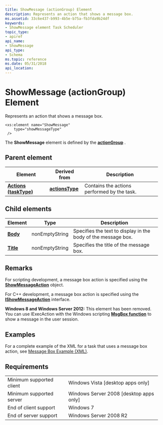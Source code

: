 ```yaml
---
title: ShowMessage (actionGroup) Element
description: Represents an action that shows a message box.
ms.assetid: 33c6e437-b993-4b5e-b75a-fb3fda9b24df
keywords:
- ShowMessage element Task Scheduler
topic_type:
- apiref
api_name:
- ShowMessage
api_type:
- Schema
ms.topic: reference
ms.date: 05/31/2018
api_location: 
---
```


# ShowMessage (actionGroup) Element

Represents an action that shows a message box.

``` syntax
<xs:element name="ShowMessage"
    type="showMessageType"
 />
```

The **ShowMessage** element is defined by the [**actionGroup**](taskschedulerschema-actiongroup-group.md) .

## Parent element



| Element                                                                    | Derived from                                                       | Description                                            |
|----------------------------------------------------------------------------|--------------------------------------------------------------------|--------------------------------------------------------|
| [**Actions (taskType)**](taskschedulerschema-actions-tasktype-element.md) | [**actionsType**](taskschedulerschema-actionstype-complextype.md) | Contains the actions performed by the task.<br/> |



## Child elements



| Element                                                            | Type           | Description                                                               |
|--------------------------------------------------------------------|----------------|---------------------------------------------------------------------------|
| [**Body**](taskschedulerschema-body-showmessagetype-element.md)   | nonEmptyString | Specifies the text to display in the body of the message box. <br/> |
| [**Title**](taskschedulerschema-title-showmessagetype-element.md) | nonEmptyString | Specifies the title of the message box. <br/>                       |



## Remarks

For scripting development, a message box action is specified using the [**ShowMessageAction**](showmessageaction.md) object.

For C++ development, a message box action is specified using the [**IShowMessageAction**](/windows/desktop/api/taskschd/nn-taskschd-ishowmessageaction) interface.

**Windows 8 and Windows Server 2012:** This element has been removed. You can use IExecAction with the Windows scripting [**MsgBox function**](/previous-versions/sfw6660x(v=vs.80)) to show a message in the user session.

## Examples

For a complete example of the XML for a task that uses a message box action, see [Message Box Example (XML)](/previous-versions//aa381917(v=vs.85)).

## Requirements



|                                     |                                                      |
|-------------------------------------|------------------------------------------------------|
| Minimum supported client<br/> | Windows Vista \[desktop apps only\]<br/>       |
| Minimum supported server<br/> | Windows Server 2008 \[desktop apps only\]<br/> |
| End of client support<br/>    | Windows 7<br/>                                 |
| End of server support<br/>    | Windows Server 2008 R2<br/>                    |



 

